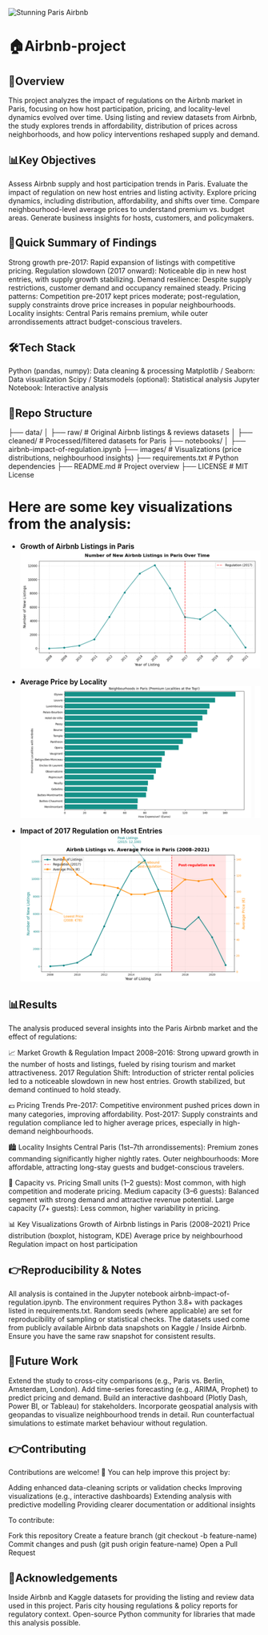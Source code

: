 ![Stunning Paris Airbnb](https://www.smarthouse.com.au/wp-content/uploads/2024/03/image-airbnb-scaled-1.jpg)
# 🏠Airbnb-project

## 🎯Overview

This project analyzes the impact of regulations on the Airbnb market in Paris, focusing on how host participation, pricing, and locality-level dynamics evolved over time. Using listing and review datasets from Airbnb, the study explores trends in affordability, distribution of prices across neighborhoods, and how policy interventions reshaped supply and demand.


## 📊Key Objectives
Assess Airbnb supply and host participation trends in Paris.
Evaluate the impact of regulation on new host entries and listing activity.
Explore pricing dynamics, including distribution, affordability, and shifts over time.
Compare neighbourhood-level average prices to understand premium vs. budget areas.
Generate business insights for hosts, customers, and policymakers.

## 🚀Quick Summary of Findings
Strong growth pre-2017: Rapid expansion of listings with competitive pricing.
Regulation slowdown (2017 onward): Noticeable dip in new host entries, with supply growth stabilizing.
Demand resilience: Despite supply restrictions, customer demand and occupancy remained steady.
Pricing patterns: Competition pre-2017 kept prices moderate; post-regulation, supply constraints drove price increases in popular neighbourhoods.
Locality insights: Central Paris remains premium, while outer arrondissements attract budget-conscious travelers.

## 🛠️Tech Stack
Python (pandas, numpy): Data cleaning & processing
Matplotlib / Seaborn: Data visualization
Scipy / Statsmodels (optional): Statistical analysis
Jupyter Notebook: Interactive analysis

## 📂Repo Structure
├── data/
│   ├── raw/                # Original Airbnb listings & reviews datasets
│   ├── cleaned/            # Processed/filtered datasets for Paris
├── notebooks/
│   ├── airbnb-impact-of-regulation.ipynb
├── images/                 # Visualizations (price distributions, neighbourhood insights)
├── requirements.txt        # Python dependencies
├── README.md               # Project overview
├── LICENSE                 # MIT License

# Here are some key visualizations from the analysis:

* **Growth of Airbnb Listings in Paris**
  ![Listings Growth](https://github.com/sudarshanjadhav2005/Airbnb-project/blob/main/image/listings_growth.png)

* **Average Price by Locality**
  ![Price by Locality](https://github.com/sudarshanjadhav2005/Airbnb-project/blob/main/image/price_locality.png)

* **Impact of 2017 Regulation on Host Entries**
  ![Regulation Impact](https://github.com/sudarshanjadhav2005/Airbnb-project/blob/main/image/regulation_impact.png)

## 📊Results

The analysis produced several insights into the Paris Airbnb market and the effect of regulations:

📈 Market Growth & Regulation Impact
2008–2016: Strong upward growth in the number of hosts and listings, fueled by rising tourism and market attractiveness.
2017 Regulation Shift: Introduction of stricter rental policies led to a noticeable slowdown in new host entries. Growth stabilized, but demand continued to hold steady.

💶 Pricing Trends
Pre-2017: Competitive environment pushed prices down in many categories, improving affordability.
Post-2017: Supply constraints and regulation compliance led to higher average prices, especially in high-demand neighbourhoods.

🏙️ Locality Insights
Central Paris (1st–7th arrondissements): Premium zones commanding significantly higher nightly rates.
Outer neighbourhoods: More affordable, attracting long-stay guests and budget-conscious travelers.

👥 Capacity vs. Pricing
Small units (1–2 guests): Most common, with high competition and moderate pricing.
Medium capacity (3–6 guests): Balanced segment with strong demand and attractive revenue potential.
Large capacity (7+ guests): Less common, higher variability in pricing.

📊 Key Visualizations
Growth of Airbnb listings in Paris (2008–2021)
Price distribution (boxplot, histogram, KDE)
Average price by neighbourhood
Regulation impact on host participation

## 👉Reproducibility & Notes
All analysis is contained in the Jupyter notebook airbnb-impact-of-regulation.ipynb.
The environment requires Python 3.8+ with packages listed in requirements.txt.
Random seeds (where applicable) are set for reproducibility of sampling or statistical checks.
The datasets used come from publicly available Airbnb data snapshots on Kaggle / Inside Airbnb. Ensure you have the same raw snapshot for consistent results.

## 🚀Future Work
Extend the study to cross-city comparisons (e.g., Paris vs. Berlin, Amsterdam, London).
Add time-series forecasting (e.g., ARIMA, Prophet) to predict pricing and demand.
Build an interactive dashboard (Plotly Dash, Power BI, or Tableau) for stakeholders.
Incorporate geospatial analysis with geopandas to visualize neighbourhood trends in detail.
Run counterfactual simulations to estimate market behaviour without regulation.

## 👉Contributing

Contributions are welcome! 🚀
You can help improve this project by:

Adding enhanced data-cleaning scripts or validation checks
Improving visualizations (e.g., interactive dashboards)
Extending analysis with predictive modelling
Providing clearer documentation or additional insights

To contribute:

Fork this repository
Create a feature branch (git checkout -b feature-name)
Commit changes and push (git push origin feature-name)
Open a Pull Request  

## 🙌Acknowledgements
Inside Airbnb and Kaggle datasets for providing the listing and review data used in this project.
Paris city housing regulations & policy reports for regulatory context.
Open-source Python community for libraries that made this analysis possible.
